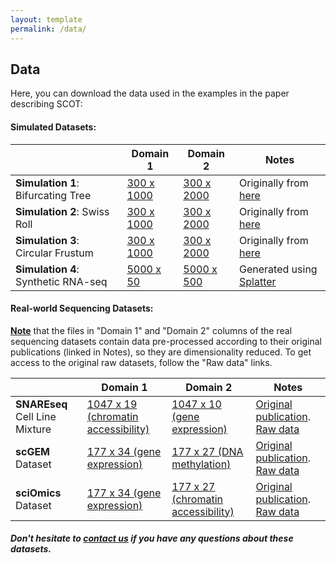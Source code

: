 ```yaml
---
layout: template
permalink: /data/
---
```


## Data
Here, you can download the data used in the examples in the paper describing SCOT:

#### Simulated Datasets:

|                                 | Domain 1 | Domain 2 | Notes |
| --------------------------------|----------|----------|----------
| **Simulation 1**: Bifurcating Tree  |[300 x 1000](data/s1_mapped1.txt)|[300 x 2000](data/s1_mapped2.txt)| Originally from [here](https://noble.gs.washington.edu/proj/mmd-ma/)|
| **Simulation 2**: Swiss Roll        |[300 x 1000](data/s2_mapped1.txt)|[300 x 2000](data/s2_mapped2.txt)| Originally from [here](https://noble.gs.washington.edu/proj/mmd-ma/)|
| **Simulation 3**: Circular Frustum  |[300 x 1000](data/s3_mapped1.txt)|[300 x 2000](data/s3_mapped2.txt)| Originally from [here](https://noble.gs.washington.edu/proj/mmd-ma/)|
| **Simulation 4**: Synthetic RNA-seq |[5000 x 50](data/s4_splatterX.txt)|[5000 x 500](data/s4_splattery.txt)|Generated using [Splatter](https://bioconductor.org/packages/devel/bioc/vignettes/splatter/inst/doc/splatter.html)|

#### Real-world Sequencing Datasets:
**<ins>Note</ins>** that the files in "Domain 1" and "Domain 2" columns of the real sequencing datasets contain data pre-processed according to their original publications (linked in Notes), so they are dimensionality reduced. To get access to the original raw datasets, follow the "Raw data" links.

|                                       | Domain 1 | Domain 2 | Notes |
| --------------------------------------|----------|----------|-------|
| **SNAREseq** Cell Line Mixture            |[1047 x 19 (chromatin accessibility)](data/snare_chromatin.txt)|[1047 x 10 (gene expression)](data/snare_rna.txt)|[Original publication](https://www.nature.com/articles/s41587-019-0290-0). [Raw data](https://www.ncbi.nlm.nih.gov/geo/query/acc.cgi?acc=GSE126074) |
| **scGEM** Dataset                         |[177 x 34 (gene expression)](data/scGEM_expression.txt)|[177 x 27 (DNA methylation)](data/scGEM_methylation.txt)|[Original publication](https://pubmed.ncbi.nlm.nih.gov/27525975/). [Raw data](https://www.nature.com/articles/nmeth.3961#Sec11) |
| **sciOmics** Dataset                         |[177 x 34 (gene expression)](data/scGEM_expression.txt)|[177 x 27 (chromatin accessibility)](data/scGEM_methylation.txt)|[Original publication](https://pubmed.ncbi.nlm.nih.gov/27525975/). [Raw data](https://www.nature.com/articles/nmeth.3961#Sec11) |

##### Don't hesitate to [contact us](rsinghlab.github.io/SCOT/contact) if you have any questions about these datasets.
